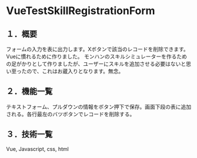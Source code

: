 # VueTestSkillRegistrationForm
## １．概要
  フォームの入力を表に出力します。Xボタンで該当のレコードを削除できます。Vueに慣れるために作りました。
  モンハンのスキルシミュレーターを作るための足がかりとして作りましたが、ユーザーにスキルを追加させる必要はないと思い至ったので、これはお蔵入りとなります。無念。
## ２．機能一覧
  テキストフォーム、プルダウンの情報をボタン押下で保存。画面下段の表に追加される。各行最左のバツボタンでレコードを削除する。
## ３．技術一覧
  Vue, Javascript, css, html
